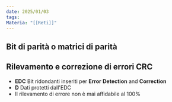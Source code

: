 ```yaml
---
date: 2025/01/03
tags: 
Materia: "[[Reti]]"
---
```

## Bit di parità o matrici di parità

## Rilevamento e correzione di errori CRC
- **EDC** Bit ridondanti inseriti per **Error** **Detection** and **Correction**
- **D** Dati protetti dall'EDC
- Il rilevamento di errore non è mai affidabile al 100%
